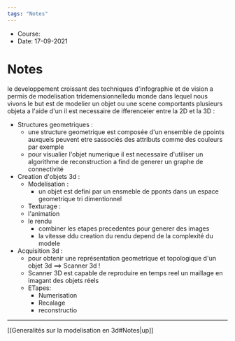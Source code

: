 ```yaml
---
tags: "Notes"
---
```


* Course:
* Date: 17-09-2021 


# Notes 

le developpement croissant des techniques d'infographie et de vision a permis de modelisation tridemensionnelledu monde dans lequel nous vivons 
le but est de modelier un objet ou une scene comportants plusieurs objeta a l'aide d'un 
il est necessaire de ifferenceier entre la 2D et la 3D : 
* Structures geometriques : 
	* une structure geometrique est composée d'un ensemble de ppoints auxquels peuvent etre sassociés des attributs comme des couleurs par exemple 
	* pour visualier l'objet numerique il est necessaire d'utiliser un algorithme de reconstruction a find de generer un graphe de connectivité
* Creation d'objets 3d : 
	* Modelisation : 
		* un objet est defini par un ensmeble de pponts dans un espace geometrique tri dimentionnel 
	* Texturage : 
	* l'animation 
	* le rendu 
		* combiner les etapes precedentes pour generer des images 
		* la vitesse ddu creation du rendu depend de la complexité du modele
* Acquisition 3d : 
	* pour obtenir une représentation geometrique et topologique d'un objet 3d ==> Scanner 3d ! 
	* Scanner 3D est capable de reproduire en temps reel un maillage en imagant des objets réels 
	* ETapes: 
		* Numerisation 
		* Recalage
		* reconstructio

---
[[Generalités sur la modelisation en 3d#Notes|up]]